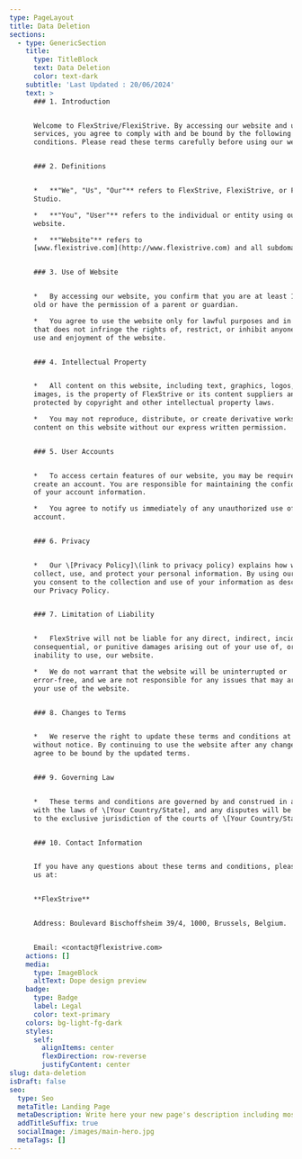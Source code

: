 ```yaml
---
type: PageLayout
title: Data Deletion
sections:
  - type: GenericSection
    title:
      type: TitleBlock
      text: Data Deletion
      color: text-dark
    subtitle: 'Last Updated : 20/06/2024'
    text: >
      ### 1. Introduction


      Welcome to FlexStrive/FlexiStrive. By accessing our website and using our
      services, you agree to comply with and be bound by the following terms and
      conditions. Please read these terms carefully before using our website.


      ### 2. Definitions


      *   **"We", "Us", "Our"** refers to FlexStrive, FlexiStrive, or FlexStrive
      Studio.

      *   **"You", "User"** refers to the individual or entity using our
      website.

      *   **"Website"** refers to
      [www.flexistrive.com](http://www.flexistrive.com) and all subdomains.


      ### 3. Use of Website


      *   By accessing our website, you confirm that you are at least 18 years
      old or have the permission of a parent or guardian.

      *   You agree to use the website only for lawful purposes and in a way
      that does not infringe the rights of, restrict, or inhibit anyone else's
      use and enjoyment of the website.


      ### 4. Intellectual Property


      *   All content on this website, including text, graphics, logos, and
      images, is the property of FlexStrive or its content suppliers and is
      protected by copyright and other intellectual property laws.

      *   You may not reproduce, distribute, or create derivative works from any
      content on this website without our express written permission.


      ### 5. User Accounts


      *   To access certain features of our website, you may be required to
      create an account. You are responsible for maintaining the confidentiality
      of your account information.

      *   You agree to notify us immediately of any unauthorized use of your
      account.


      ### 6. Privacy


      *   Our \[Privacy Policy]\(link to privacy policy) explains how we
      collect, use, and protect your personal information. By using our website,
      you consent to the collection and use of your information as described in
      our Privacy Policy.


      ### 7. Limitation of Liability


      *   FlexStrive will not be liable for any direct, indirect, incidental,
      consequential, or punitive damages arising out of your use of, or
      inability to use, our website.

      *   We do not warrant that the website will be uninterrupted or
      error-free, and we are not responsible for any issues that may arise from
      your use of the website.


      ### 8. Changes to Terms


      *   We reserve the right to update these terms and conditions at any time
      without notice. By continuing to use the website after any changes, you
      agree to be bound by the updated terms.


      ### 9. Governing Law


      *   These terms and conditions are governed by and construed in accordance
      with the laws of \[Your Country/State], and any disputes will be subject
      to the exclusive jurisdiction of the courts of \[Your Country/State].


      ### 10. Contact Information


      If you have any questions about these terms and conditions, please contact
      us at:


      **FlexStrive**


      Address: Boulevard Bischoffsheim 39/4, 1000, Brussels, Belgium.


      Email: <contact@flexistrive.com>
    actions: []
    media:
      type: ImageBlock
      altText: Dope design preview
    badge:
      type: Badge
      label: Legal
      color: text-primary
    colors: bg-light-fg-dark
    styles:
      self:
        alignItems: center
        flexDirection: row-reverse
        justifyContent: center
slug: data-deletion
isDraft: false
seo:
  type: Seo
  metaTitle: Landing Page
  metaDescription: Write here your new page's description including most relevant keywords.
  addTitleSuffix: true
  socialImage: /images/main-hero.jpg
  metaTags: []
---
```

